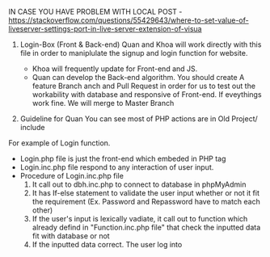 IN CASE YOU HAVE PROBLEM WITH LOCAL POST
-https://stackoverflow.com/questions/55429643/where-to-set-value-of-liveserver-settings-port-in-live-server-extension-of-visua

 
 
 1. Login-Box (Front & Back-end)
 Quan and Khoa will work directly with this file in order to maniplulate the signup and login function for website. 
    - Khoa will frequently update for Front-end and JS. 
    - Quan can develop the Back-end algorithm. You should create A feature Branch anch and Pull Request in order for us to test out the workability with database and responsive of Front-end. If eveythings work fine. We will merge to Master Branch


2. Guideline for Quan
You can see most of PHP actions are in Old Project/ include 

For example of Login function.
- Login.php file is just the front-end which embeded in PHP tag
- Login.inc.php file respond to any interaction of user input.
- Procedure of Login.inc.php file 
    1. It call out to dbh.inc.php to connect to database in phpMyAdmin 
    2. It has If-else statement to validate the user input whether or not it fit the requirement (Ex. Password and Repassword have to match each other)
    3. If the user's input is lexically vadiate, it call out to function which already defind in "Function.inc.php file" that check the inputted data fit with database or not
    4. If the inputted data correct. The user log into 

 